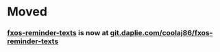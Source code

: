 # Moved
### [fxos-reminder-texts](https://git.daplie.com/coolaj86/fxos-reminder-texts) is now at [git.daplie.com/coolaj86/fxos-reminder-texts](https://git.daplie.com/coolaj86/fxos-reminder-texts)

